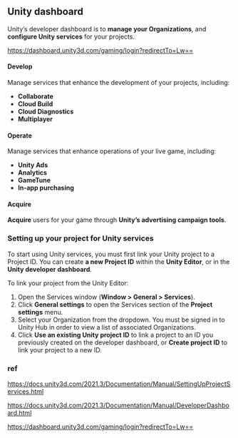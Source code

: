 ## Unity dashboard

 Unity’s developer dashboard is to **manage your Organizations**, and **configure Unity services** for your projects.
 
https://dashboard.unity3d.com/gaming/login?redirectTo=Lw==
 
#### Develop
Manage services that enhance the development of your projects, including:

- **Collaborate**
- **Cloud Build**
- **Cloud Diagnostics**
- **Multiplayer**
 
#### Operate
Manage services that enhance operations of your live game, including:

- **Unity Ads**
- **Analytics**
- **GameTune**
- **In-app purchasing**
 
#### Acquire
**Acquire** users for your game through **Unity’s advertising campaign tools**. 


### Setting up your project for Unity services
To start using Unity services, you must first link your Unity project to a Project ID. You can create **a new Project ID** within the **Unity Editor**, or in the **Unity developer dashboard**.


To link your project from the Unity Editor:

1. Open the Services window (**Window > General > Services**).
2. Click **General settings** to open the Services section of the **Project settings** menu.
3. Select your Organization from the dropdown. You must be signed in to Unity Hub in order to view a list of associated Organizations.
4. Click **Use an existing Unity project ID** to link a project to an ID you previously created on the developer dashboard, or **Create project ID** to link your project to a new ID.


### ref 
https://docs.unity3d.com/2021.3/Documentation/Manual/SettingUpProjectServices.html

https://docs.unity3d.com/2021.3/Documentation/Manual/DeveloperDashboard.html

https://dashboard.unity3d.com/gaming/login?redirectTo=Lw==
